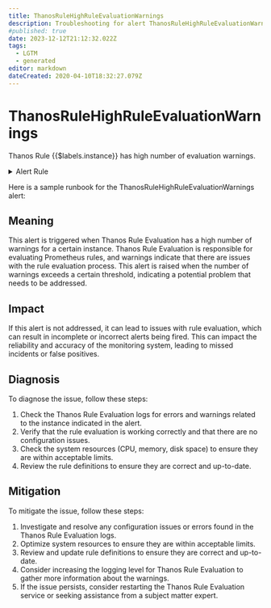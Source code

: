 ```yaml
---
title: ThanosRuleHighRuleEvaluationWarnings
description: Troubleshooting for alert ThanosRuleHighRuleEvaluationWarnings
#published: true
date: 2023-12-12T21:12:32.022Z
tags: 
  - LGTM
  - generated
editor: markdown
dateCreated: 2020-04-10T18:32:27.079Z
---
```


# ThanosRuleHighRuleEvaluationWarnings

Thanos Rule {{$labels.instance}} has high number of evaluation warnings.

<details>
  <summary>Alert Rule</summary>

{{% rule "thanos/thanos-ruler.yml" "ThanosRuleHighRuleEvaluationWarnings" %}}

{{% comment %}}

```yaml
alert: ThanosRuleHighRuleEvaluationWarnings
expr: sum by (job, instance) (rate(thanos_rule_evaluation_with_warnings_total{job=~".*thanos-rule.*"}[5m])) > 0
for: 15m
labels:
    severity: info
annotations:
    summary: Thanos Rule High Rule Evaluation Warnings (instance {{ $labels.instance }})
    description: |-
        Thanos Rule {{$labels.instance}} has high number of evaluation warnings.
          VALUE = {{ $value }}
          LABELS = {{ $labels }}
    runbook: https://github.com/srerun/prometheus-alerts/blob/main/content/runbooks/thanos-ruler/ThanosRuleHighRuleEvaluationWarnings.md

```

{{% /comment %}}

</details>


Here is a sample runbook for the ThanosRuleHighRuleEvaluationWarnings alert:

## Meaning

This alert is triggered when Thanos Rule Evaluation has a high number of warnings for a certain instance. Thanos Rule Evaluation is responsible for evaluating Prometheus rules, and warnings indicate that there are issues with the rule evaluation process. This alert is raised when the number of warnings exceeds a certain threshold, indicating a potential problem that needs to be addressed.

## Impact

If this alert is not addressed, it can lead to issues with rule evaluation, which can result in incomplete or incorrect alerts being fired. This can impact the reliability and accuracy of the monitoring system, leading to missed incidents or false positives.

## Diagnosis

To diagnose the issue, follow these steps:

1. Check the Thanos Rule Evaluation logs for errors and warnings related to the instance indicated in the alert.
2. Verify that the rule evaluation is working correctly and that there are no configuration issues.
3. Check the system resources (CPU, memory, disk space) to ensure they are within acceptable limits.
4. Review the rule definitions to ensure they are correct and up-to-date.

## Mitigation

To mitigate the issue, follow these steps:

1. Investigate and resolve any configuration issues or errors found in the Thanos Rule Evaluation logs.
2. Optimize system resources to ensure they are within acceptable limits.
3. Review and update rule definitions to ensure they are correct and up-to-date.
4. Consider increasing the logging level for Thanos Rule Evaluation to gather more information about the warnings.
5. If the issue persists, consider restarting the Thanos Rule Evaluation service or seeking assistance from a subject matter expert.